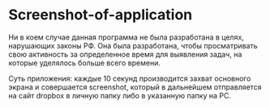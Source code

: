 # Screenshot-of-application

Ни в коем случае данная программа не была разработана в целях, нарушающих законы РФ. Она была разработана, чтобы просматривать свою активность за определенное время для выявления задач, на которые уделялось больше всего времени.


Суть приложения: каждые 10 секунд производится захват основного экрана и совершается screenshot, который в дальнейшем отправляется на сайт dropbox в личную папку либо в указанную папку на PC. 
